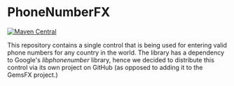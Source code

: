 
# PhoneNumberFX

[![Maven Central](https://img.shields.io/maven-central/v/com.dlsc.gemsfx/gemsfx)](https://search.maven.org/search?q=g:com.dlsc.gemsfx%20AND%20a:gemsfx)

This repository contains a single control that is being used for entering valid phone numbers 
for any country in the world. The library has a dependency to Google's _libphonenumber_ library,
hence we decided to distribute this control via its own project on GitHub (as opposed to adding
it to the GemsFX project.)
